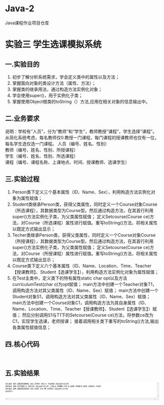 # Java-2
Java课程作业项目仓库
# 实验三 学生选课模拟系统
## 一.实验目的
1.	初步了解分析系统需求，学会定义类中的属性以及方法；
2.	掌握面向对象的类设计方法（属性、方法）；
3.	掌握类的继承用法，通过构造方法实例化对象；
4.	学会使用super()，用于实例化子类；
5.	掌握使用Object根类的toString（）方法,应用在相关对象的信息输出中。
## 二.业务要求
说明：学校有“人员”，分为“教师”和“学生”，教师教授“课程”，学生选择“课程”。从简化系统考虑，每名教师仅0.教授一门课程，每门课程的授课教师也仅有一位，每名学生选仅选一门课程。
人员（编号、姓名、性别）  
教师（编号、姓名、性别、所授课程）  
学生（编号、姓名、性别、所选课程）  
课程（编号、课程名称、上课地点、时间、授课教师、选课学生）
## 三.实验过程
1. Person类下定义三个基本属性（ID、Name、Sex），利用构造方法实例化对象为属性赋值；
2. Student类继承Person类，获得父类属性，同时定义一个Course对象Course（所选课程），其数据类型为Course型。然后通过构造方法，在其首行利用super()方法实例化子类，为父类属性赋值；
  定义Setcourse(Course ce)方法，对Course（所选课程）属性进行赋值。重写toString()方法，将相关属性以既定方式输出显示；
3. Techer类继承Person类，获得父类属性，同时定义一个Course对象Course（所授课程），其数据类型为Course型。然后通过构造方法，在其首行利用super()方法实例化子类，为父类属性赋值；
定义Setcourse(Course ce)方法，对Course（所授课程）属性进行赋值。重写toString()方法，将相关属性以既定方式输出显示；
4. Course类下定义六个基本属性（ID、Name、Location、Time、Teacher【授课教师】、Student【选课学生】），利用构造方法实例化对象为属性赋值；
5. 在Test主类中，定义类下的特有属性static char opt以及方法curriculumTest(char o)为opt赋值；
   main方法中创建一个Teacher对象T1，调用构造方法对其父类属性（ID、Name、Sex）赋值；
   main方法中创建一个Student对象S1，调用构造方法对其父类属性（ID、Name、Sex）赋值；
   main方法中创建一个Course对象C1，调用构造方法为其自身属性（ID、Name、Location、Time、Teacher【授课教师】、Student【选课学生】）赋值；
   然后分别调用S1与T1下的Setcourse(Course ce)方法，将参数ce改为C1，实现学生选课，老师授课；
   接着调用相关类下重写的toString()方法,输出各类属性赋值信息；
## 四.核心代码
![]()
## 五.实验结果
![](https://github.com/001221lry/Java-2/blob/main/%E5%BE%AE%E4%BF%A1%E6%88%AA%E5%9B%BE_20201025204620.png)


